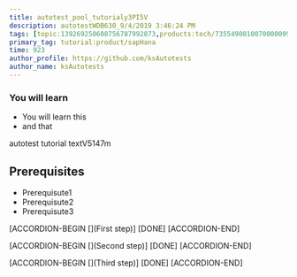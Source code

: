```yaml
---
title: autotest_pool_tutorialy3PI5V
description: autotestWDB630_9/4/2019 3:46:24 PM
tags: [topic:139269250608756787992873,products:tech/73554900100700000996,tutorial:experience/advanced]
primary_tag: tutorial:product/sapHana
time: 923
author_profile: https://github.com/ksAutotests
author_name: ksAutotests
---
```

### You will learn
- You will learn this
- and that

autotest tutorial textV5147m

## Prerequisites
- Prerequisute1
- Prerequisute2
- Prerequisute3

[ACCORDION-BEGIN [](First step)]
[DONE]
[ACCORDION-END]

[ACCORDION-BEGIN [](Second step)]
[DONE]
[ACCORDION-END]

[ACCORDION-BEGIN [](Third step)]
[DONE]
[ACCORDION-END]

